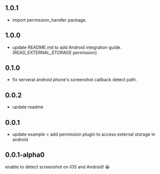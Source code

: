 ## 1.0.1
- import permission_handler package.

## 1.0.0
- update README.md to add Android integration guide. (READ_EXTERNAL_STORAGE permission)

## 0.1.0
- fix serveral android phone's screenshot callback detect path.

## 0.0.2
- update readme

## 0.0.1

- update example > add permission plugin to access external storage in android

## 0.0.1-alpha0

enable to detect screenshot on iOS and Android! 😀


